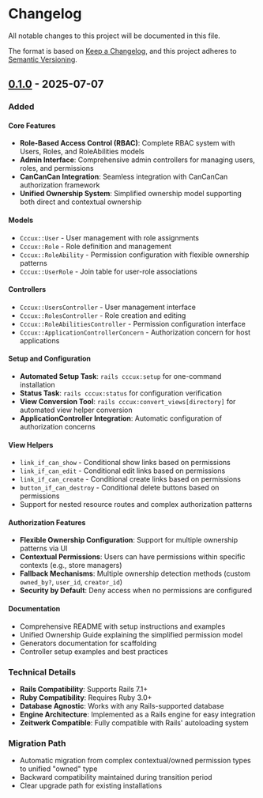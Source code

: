 # Changelog

All notable changes to this project will be documented in this file.

The format is based on [Keep a Changelog](https://keepachangelog.com/en/1.0.0/),
and this project adheres to [Semantic Versioning](https://semver.org/spec/v2.0.0.html).

## [0.1.0] - 2025-07-07

### Added

#### Core Features
- **Role-Based Access Control (RBAC)**: Complete RBAC system with Users, Roles, and RoleAbilities models
- **Admin Interface**: Comprehensive admin controllers for managing users, roles, and permissions
- **CanCanCan Integration**: Seamless integration with CanCanCan authorization framework
- **Unified Ownership System**: Simplified ownership model supporting both direct and contextual ownership

#### Models
- `Cccux::User` - User management with role assignments
- `Cccux::Role` - Role definition and management
- `Cccux::RoleAbility` - Permission configuration with flexible ownership patterns
- `Cccux::UserRole` - Join table for user-role associations

#### Controllers
- `Cccux::UsersController` - User management interface
- `Cccux::RolesController` - Role creation and editing
- `Cccux::RoleAbilitiesController` - Permission configuration interface
- `Cccux::ApplicationControllerConcern` - Authorization concern for host applications

#### Setup and Configuration
- **Automated Setup Task**: `rails cccux:setup` for one-command installation
- **Status Task**: `rails cccux:status` for configuration verification
- **View Conversion Tool**: `rails cccux:convert_views[directory]` for automated view helper conversion
- **ApplicationController Integration**: Automatic configuration of authorization concerns

#### View Helpers
- `link_if_can_show` - Conditional show links based on permissions
- `link_if_can_edit` - Conditional edit links based on permissions
- `link_if_can_create` - Conditional create links based on permissions
- `button_if_can_destroy` - Conditional delete buttons based on permissions
- Support for nested resource routes and complex authorization patterns

#### Authorization Features
- **Flexible Ownership Configuration**: Support for multiple ownership patterns via UI
- **Contextual Permissions**: Users can have permissions within specific contexts (e.g., store managers)
- **Fallback Mechanisms**: Multiple ownership detection methods (custom `owned_by?`, `user_id`, `creator_id`)
- **Security by Default**: Deny access when no permissions are configured

#### Documentation
- Comprehensive README with setup instructions and examples
- Unified Ownership Guide explaining the simplified permission model
- Generators documentation for scaffolding
- Controller setup examples and best practices

### Technical Details
- **Rails Compatibility**: Supports Rails 7.1+ 
- **Ruby Compatibility**: Requires Ruby 3.0+
- **Database Agnostic**: Works with any Rails-supported database
- **Engine Architecture**: Implemented as a Rails engine for easy integration
- **Zeitwerk Compatible**: Fully compatible with Rails' autoloading system

### Migration Path
- Automatic migration from complex contextual/owned permission types to unified "owned" type
- Backward compatibility maintained during transition period
- Clear upgrade path for existing installations

[0.1.0]: https://github.com/bagus1/cccux/releases/tag/v0.1.0 